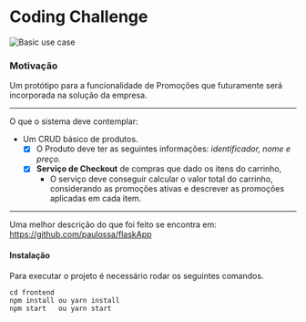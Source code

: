 # Coding Challenge

![Basic use case](https://user-images.githubusercontent.com/23508287/94240167-46fc5b00-fee9-11ea-85de-5df653d36eb8.gif)


### Motivação

Um protótipo para a funcionalidade de Promoções que futuramente será incorporada na solução da empresa.

---

O que o sistema deve contemplar:

- Um CRUD básico de produtos.
  - [x] O Produto deve ter as seguintes informações: _identificador, nome e preço._
  - [x] **Serviço de Checkout** de compras que dado os itens do carrinho,
    - O serviço deve conseguir calcular o valor total do carrinho, considerando as promoções ativas e descrever as promoções aplicadas em cada item.

---

Uma melhor descrição do que foi feito se encontra em: https://github.com/paulossa/flaskApp

#### Instalação

Para executar o projeto é necessário rodar os seguintes comandos.

```
cd frontend
npm install ou yarn install
npm start   ou yarn start
```
